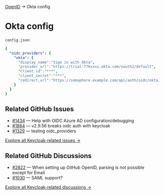 <div class="breadcrumbs">
    <a href="/administration-guide/openid">OpenID</a>
    → Okta config
</div>

# Okta config

`config.json`:

```yaml
{
  "oidc_providers": {
    "okta": {
      "display_name":"Sign in with Okta",
      "provider_url":"https://trial-776xxxx.okta.com/oauth2/default",
      "client_id":"***",
      "client_secret":"***",
      "redirect_url":"https://semaphore.example.com/api/auth/oidc/okta/redirect/"
    }
  }
}
```


## Related GitHub Issues

* [#1434](https://github.com/semaphoreui/semaphore/issues/1434) — Help with OIDC Azure AD configuration/debugging
* [#1864](https://github.com/semaphoreui/semaphore/issues/1864) — v2.9.56 breaks oidc auth with keycloak
* [#1329](https://github.com/semaphoreui/semaphore/issues/1329) — testing oidc_providers

[Explore all Keycloak-related issues →](https://github.com/semaphoreui/semaphore/issues?q=is%3Aissue%20okta)

## Related GitHub Discussions

* [#2822](https://github.com/semaphoreui/semaphore/discussions/2822) — When setting up GitHub OpenID, parsing is not possible except for Email
* [#1030](https://github.com/semaphoreui/semaphore/discussions/1030) &mdash; SAML support?

[Explore all Keycloak-related discussions →](https://github.com/semaphoreui/semaphore/discussions?discussions_q=okta)